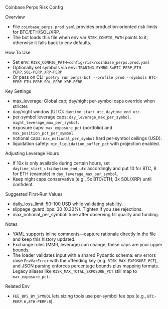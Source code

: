 Coinbase Perps Risk Config

Overview
- File `coinbase_perps.prod.yaml` provides production‑oriented risk limits for BTC/ETH/SOL/XRP.
- The bot loads this file when env var `RISK_CONFIG_PATH` points to it; otherwise it falls back to env defaults.

How To Use
- Set env: `RISK_CONFIG_PATH=config/risk/coinbase_perps.prod.yaml`
- Optionally set symbols via env: `TRADING_SYMBOLS=BTC-PERP,ETH-PERP,SOL-PERP,XRP-PERP`
- Or pass on CLI: `poetry run perps-bot --profile prod --symbols BTC-PERP ETH-PERP SOL-PERP XRP-PERP`

Key Settings
- max_leverage: Global cap; day/night per‑symbol caps override when stricter.
- day/night window (UTC): `daytime_start_utc`, `daytime_end_utc`.
- per‑symbol leverage caps: `day_leverage_max_per_symbol`, `night_leverage_max_per_symbol`.
- exposure caps: `max_exposure_pct` (portfolio) and `max_position_pct_per_symbol`.
- notional caps: `max_notional_per_symbol` hard per‑symbol ceilings (USD).
- liquidation safety: `min_liquidation_buffer_pct` with projection enabled.

Adjusting Leverage Hours
- If 10x is only available during certain hours, set `daytime_start_utc`/`daytime_end_utc` accordingly and put 10 for BTC, 8 for ETH (example) in `day_leverage_max_per_symbol`.
- Keep night caps conservative (e.g., 5x BTC/ETH, 3x SOL/XRP) until confident.

Suggested First‑Run Values
- daily_loss_limit: 50–100 USD while validating stability.
- slippage_guard_bps: 30 (0.30%). Tighten if you see rejections.
- max_notional_per_symbol: tune after observing fill quality and funding.

Notes
- YAML supports inline comments—capture rationale directly in the file and keep this history updated.
- Exchange rules (MMR, leverage) can change; these caps are your upper bounds.
- The loader validates input with a shared Pydantic schema: env errors raise `EnvVarError` with the offending key (e.g. `RISK_MAX_EXPOSURE_PCT`), and JSON parsing enforces percentage bounds plus mapping formats. Legacy aliases like `RISK_MAX_TOTAL_EXPOSURE_PCT` still map to `max_exposure_pct`.

Related Env
- `FEE_BPS_BY_SYMBOL` lets sizing tools use per‑symbol fee bps (e.g., `BTC-PERP:6,ETH-PERP:8`).
